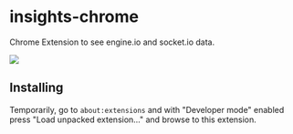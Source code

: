
# insights-chrome

  Chrome Extension to see engine.io and socket.io data.

![](http://cl.ly/image/0d3q1l2s0U1m/Image%202012.10.23%2012:21:44%20PM.png)

## Installing

Temporarily, go to `about:extensions` and with "Developer mode" enabled
press "Load unpacked extension…" and browse to this extension.
